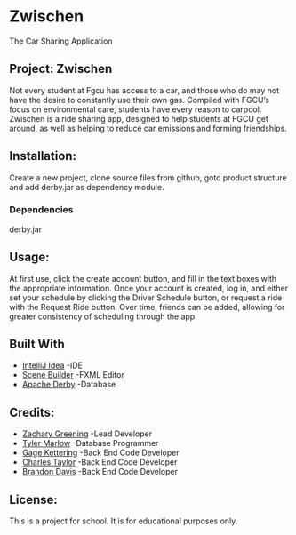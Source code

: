 # Zwischen

The Car Sharing Application

## Project: Zwischen

Not every student at Fgcu has access to a car, and those who do may not have the desire to constantly use their own gas.
Compiled with FGCU’s focus on environmental care, students have every reason to carpool. Zwischen is a ride sharing app,
designed to help students at FGCU get around, as well as helping to reduce car emissions and forming friendships.

## Installation:

Create a new project, clone source files from github, goto product structure and add derby.jar as dependency module.

### Dependencies

derby.jar

## Usage:

At first use, click the create account button, and fill in the text boxes with the appropriate information.
Once your account is created, log in, and either set your schedule by clicking the Driver Schedule button, 
or request a ride with the Request Ride button. Over time, friends can be added,
allowing for greater consistency of scheduling through the app.

## Built With

* [IntelliJ Idea](https://www.jetbrains.com/idea/) -IDE
* [Scene Builder](https://gluonhq.com/products/scene-builder/) -FXML Editor
* [Apache Derby](https://db.apache.org/derby/) -Database

## Credits:

* [Zachary Greening](https://github.com/zgreening) -Lead Developer
* [Tyler Marlow](https://github.com/Tmarlow98) -Database Programmer
* [Gage Kettering](https://github.com/CluckHeads) -Back End Code Developer
* [Charles Taylor](https://github.com/ChuckT95) -Back End Code Developer
* [Brandon Davis](https://github.com/btdavis3378) -Back End Code Developer

## License:

This is a project for school. It is for educational purposes only.
